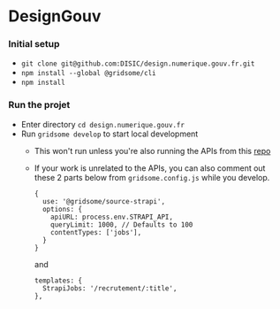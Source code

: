 # DesignGouv

### Initial setup

- `git clone git@github.com:DISIC/design.numerique.gouv.fr.git`
- `npm install --global @gridsome/cli`
- `npm install`

### Run the projet
- Enter directory `cd design.numerique.gouv.fr`
- Run `gridsome develop` to start local development
    - This won't run unless you're also running the APIs from this [repo](https://github.com/DISIC/designgouv-admin)
    - If your work is unrelated to the APIs, you can also comment out these 2 parts below from `gridsome.config.js` while you develop. 

      ```
      {
        use: '@gridsome/source-strapi',
        options: {
          apiURL: process.env.STRAPI_API,
          queryLimit: 1000, // Defaults to 100
          contentTypes: ['jobs'],
        }
      }
      ```
      and
      ```
      templates: {
        StrapiJobs: '/recrutement/:title',
      },
      ```
